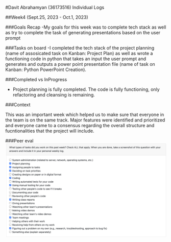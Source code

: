 #Davit Abrahamyan (36173516) Individual Logs

##Week4 (Sept.25, 2023 - Oct.1, 2023)

###Goals Recap
-My goals for this week was to complete tech stack as well as try to complete the task of generating presentations based on the user prompt

###Tasks on board
-I completed the tech stack of the project planning (name of assosicated task on Kanban: Project Plan) as well as wrote a functioning code in python that takes an input the user prompt and generates and outputs a power point presentation file (name of task on Kanban: Python PowerPoint Creation).

###Completed vs InProgress
- Project planning is fully completed. The code is fully functioning, only refactoring and cleansing is remaining.

###Context

This was an important week which helped us to make sure that everyone in the team is on the same track. Major features were identified and prioritized and everyone came to a consensus regarding the overall structure and fucntionalities that the project will include.

###Peer eval
![Screenshot](images/Week4DavitAbrahamyanPeerEval.png)
